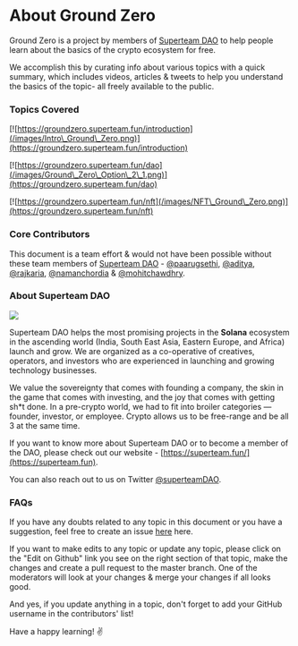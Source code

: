 # About Ground Zero



Ground Zero is a project by members of [Superteam DAO](https://superteam.fun) to help people learn about the basics of the crypto ecosystem for free.

We accomplish this by curating info about various topics with a quick summary, which includes videos, articles & tweets to help you understand the basics of the topic- all freely available to the public.

### Topics Covered

[![https://groundzero.superteam.fun/introduction](/images/Intro\_Ground\_Zero.png)](https://groundzero.superteam.fun/introduction)

[![https://groundzero.superteam.fun/dao](/images/Ground\_Zero\_Option\_2\_1.png)](https://groundzero.superteam.fun/dao)

[![https://groundzero.superteam.fun/nft](/images/NFT\_Ground\_Zero.png)](https://groundzero.superteam.fun/nft)

### Core Contributors

This document is a team effort & would not have been possible without these team members of [Superteam DAO](https://superteam.fun) - [@paarugsethi](https://twitter.com/paarugsethi), [@aditya](https://twitter.com/aditay7s), [@rajkaria](https://twitter.com/rajkaria_), [@namanchordia](https://twitter.com/namanchordia19) & [@mohitchawdhry](https://twitter.com/chawdhrymohit).

### About Superteam DAO

![](/images/superteam.png)

Superteam DAO helps the most promising projects in the **Solana** ecosystem in the ascending world (India, South East Asia, Eastern Europe, and Africa) launch and grow. We are organized as a co-operative of creatives, operators, and investors who are experienced in launching and growing technology businesses.

We value the sovereignty that comes with founding a company, the skin in the game that comes with investing, and the joy that comes with getting sh\*t done. In a pre-crypto world, we had to fit into broiler categories — founder, investor, or employee. Crypto allows us to be free-range and be all 3 at the same time.

If you want to know more about Superteam DAO or to become a member of the DAO, please check out our website - [https://superteam.fun/](https://superteam.fun).

You can also reach out to us on Twitter [@superteamDAO](https://twitter.com/SuperteamDAO).

### FAQs

If you have any doubts related to any topic in this document or you have a suggestion, feel free to create an issue [here](https://github.com/SuperteamDAO/ground-zero/issues) here.

If you want to make edits to any topic or update any topic, please click on the "Edit on Github" link you see on the right section of that topic, make the changes and create a pull request to the master branch. One of the moderators will look at your changes & merge your changes if all looks good.

And yes, if you update anything in a topic, don't forget to add your GitHub username in the contributors' list!

Have a happy learning! ✌️
